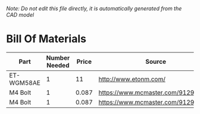 ###### Note: Do not edit this file directly, it is automatically generated from the CAD model 
# Bill Of Materials 
 |Part|Number Needed|Price|Source| 
 |----|----------|-----|-----|
|ET-WGM58AE|1|11|http://www.etonm.com/|
|M4 Bolt|1|0.087|https://www.mcmaster.com/91290a144|
|M4 Bolt|1|0.087|https://www.mcmaster.com/91290a144|